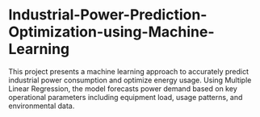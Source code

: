 # Industrial-Power-Prediction-Optimization-using-Machine-Learning
This project presents a machine learning approach to accurately predict industrial power consumption and optimize energy usage. Using Multiple Linear Regression, the model forecasts power demand based on key operational parameters including equipment load, usage patterns, and environmental data.
